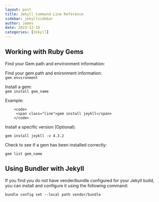 ```yaml
---
layout: post
title: Jekyll Command Line Reference
sidebar: jekyllsidebar
author: James
date: 2023-12-16
categories: [Jekyll]
---
```


<div class="container mt-5">

<h2 class="h5">Working with Ruby Gems</h2>

<p class="mt-3">
    Find your Gem path and environment information:
<br/>
 <div class="card text-bg-dark">
    <div class="card-header">
        Find your gem path and enironment information:</div>
      <div class="card-body">
        <code>gem environment</code>
        </div>
      </div>
</p>

<p class="mt-3">
    Install a gem:<br/>
<code>gem install gem_name</code>
</p>

<p class="mt-3">
    Example:
<br/>

        <code>
         <span class="line">gem install jeykll</span>
        </code>
</p>

<p class="mt-3">
    Install a specific version (Optional):
</p>
<p>
<code>gem install jeykll -v 4.3.2</code>
</p>

<p class="mt-3">
    Check to see if a gem has been installed correctly:
</p>
<p>
    <code>gem list gem_name</code>
</p>
</div>

<div class="mt-5">

<h2 class="h5">Using Bundler with Jekyll</h2>

<p class="mt-3">
If you find you do not have vender/bundle configured for your Jekyll build, you can install and configure it using the following command:
<br/>

<code>bundle config set --local path vendor/bundle</code>
</p>
</div>
